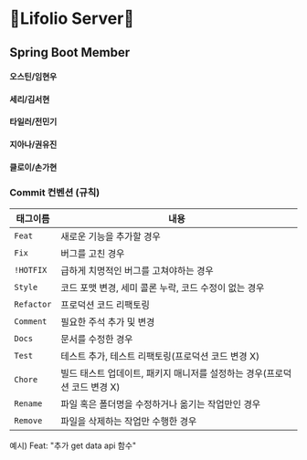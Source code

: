 # 🌈Lifolio Server🌈
## Spring Boot Member
#### 오스틴/임현우
#### 세리/김서현
#### 타일러/전민기
#### 지아나/권유진
#### 클로이/손가현
### Commit 컨벤션 (규칙)

| 태그이름    | 내용         |
|---------|------------|
| `Feat`  | 새로운 기능을 추가할 경우|
| `Fix `  | 버그를 고친 경우|
| `!HOTFIX` | 급하게 치명적인 버그를 고쳐야하는 경우|
| `Style`   |  코드 포맷 변경, 세미 콜론 누락, 코드 수정이 없는 경우|
| `Refactor` | 프로덕션 코드 리팩토링|
| `Comment` | 필요한 주석 추가 및 변경|
| `Docs`	   |  문서를 수정한 경우|
| `Test`    |테스트 추가, 테스트 리팩토링(프로덕션 코드 변경 X)|
| `Chore`	  | 빌드 태스트 업데이트, 패키지 매니저를 설정하는 경우(프로덕션 코드 변경 X)|
| `Rename`  |파일 혹은 폴더명을 수정하거나 옮기는 작업만인 경우|
| `Remove`  | 파일을 삭제하는 작업만 수행한 경우|
예시) Feat: "추가 get data api 함수"

